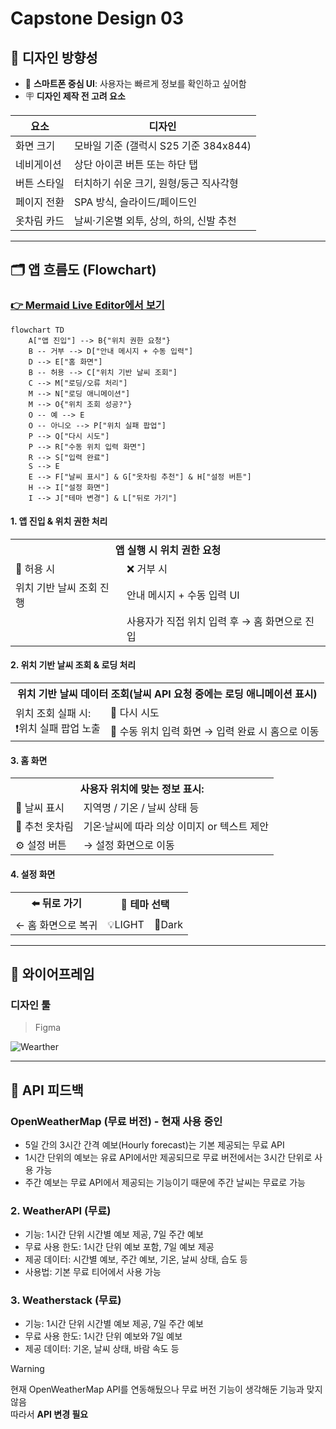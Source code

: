 # Capstone Design 03

## 🎨 디자인 방향성

- 📱 **스마트폰 중심 UI**: 사용자는 빠르게 정보를 확인하고 싶어함
- 🪧 **디자인 제작 전 고려 요소**

| 요소 | 디자인 |
|---|---|
| 화면 크기 | 모바일 기준 (갤럭시 S25 기준 384x844) |
| 네비게이션 | 상단 아이콘 버튼 또는 하단 탭 |
| 버튼 스타일 | 터치하기 쉬운 크기, 원형/둥근 직사각형 |
| 페이지 전환 | SPA 방식, 슬라이드/페이드인 |
| 옷차림 카드 | 날씨·기온별 외투, 상의, 하의, 신발 추천 |

---

## 🗂️ 앱 흐름도 (Flowchart)
### [👉 Mermaid Live Editor에서 보기](https://www.mermaidchart.com/app/projects/aa93f360-7b5e-45d0-af7f-864e0c160773/diagrams/5c838077-041d-47ab-8e6e-f328b3e7c4ca/version/v0.1/edit)

```mermaid
flowchart TD
    A["앱 진입"] --> B{"위치 권한 요청"}
    B -- 거부 --> D["안내 메시지 + 수동 입력"]
    D --> E["홈 화면"]
    B -- 허용 --> C["위치 기반 날씨 조회"]
    C --> M["로딩/오류 처리"]
    M --> N["로딩 애니메이션"]
    M --> O{"위치 조회 성공?"}
    O -- 예 --> E
    O -- 아니오 --> P["위치 실패 팝업"]
    P --> Q["다시 시도"]
    P --> R["수동 위치 입력 화면"]
    R --> S["입력 완료"]
    S --> E
    E --> F["날씨 표시"] & G["옷차림 추천"] & H["설정 버튼"]
    H --> I["설정 화면"]
    I --> J["테마 변경"] & L["뒤로 가기"]
```

#### 1. 앱 진입 & 위치 권한 처리
<table>
  <tr> <th colspan="2">앱 실행 시 <b>위치 권한 요청</b></th>                   </tr>
  <tr> <td>📍 허용 시</td>                <td>❌ 거부 시</td>                </tr>
  <tr> <td>위치 기반 날씨 조회 진행</td>   <td>안내 메시지 + 수동 입력 UI</td> </tr>
  <tr> <td>    </td>                      <td>사용자가 직접 위치 입력 후 → 홈 화면으로 진입</td> </tr>
</table>

#### 2. 위치 기반 날씨 조회 & 로딩 처리
<table>
    <tr> <th colspan="2">위치 기반 날씨 데이터 조회(날씨 API 요청 중에는 로딩 애니메이션 표시)</th> </tr>
    <tr> <td rowspan="2">위치 조회 실패 시:</br>❗위치 실패 팝업 노출</td>  <td>🔁 다시 시도</td> </tr>
    <tr>                                <td>📝 수동 위치 입력 화면 → 입력 완료 시 홈으로 이동</td> </tr>
</table>

#### 3. 홈 화면
<table>
    <tr> <th colspan="2">사용자 위치에 맞는 정보 표시:</th></tr>
    <tr> <td>🧭 날씨 표시</td>           <td>지역명 / 기온 / 날씨 상태 등</td>                </tr>
    <tr> <td>👕 추천 옷차림</td>         <td>기온·날씨에 따라 의상 이미지 or 텍스트 제안</td>  </tr>
    <tr> <td>⚙️ 설정 버튼</td>           <td>→ 설정 화면으로 이동</td>                        </tr>
</table>

#### 4. 설정 화면
<table>
    <tr> <th>⬅️ 뒤로 가기</th>      <th colspan="2">🌙 테마 선택</th> </tr>    
    <tr> <td>← 홈 화면으로 복귀</td> <td>💡LIGHT</td> <td>🌙Dark</td> </tr>
</table>

---
## 🔲 와이어프레임
### 디자인 툴
> Figma

![Wearther](https://github.com/user-attachments/assets/2dac1fa2-d3db-47af-9d62-15db46358923)

---
## 🤔 API 피드백

### OpenWeatherMap (무료 버전) - 현재 사용 중인 
- 5일 간의 3시간 간격 예보(Hourly forecast)는 기본 제공되는 무료 API
- 1시간 단위의 예보는 유료 API에서만 제공되므로 무료 버전에서는 3시간 단위로 사용 가능
- 주간 예보는 무료 API에서 제공되는 기능이기 때문에 주간 날씨는 무료로 가능

### 2. WeatherAPI (무료)
- 기능: 1시간 단위 시간별 예보 제공, 7일 주간 예보
- 무료 사용 한도: 1시간 단위 예보 포함, 7일 예보 제공
- 제공 데이터: 시간별 예보, 주간 예보, 기온, 날씨 상태, 습도 등
- 사용법: 기본 무료 티어에서 사용 가능

### 3. Weatherstack (무료)
- 기능: 1시간 단위 시간별 예보 제공, 7일 주간 예보
- 무료 사용 한도: 1시간 단위 예보와 7일 예보
- 제공 데이터: 기온, 날씨 상태, 바람 속도 등

> [!Warning]
> 현재 OpenWeatherMap API를 연동해뒀으나 무료 버전 기능이 생각해둔 기능과 맞지 않음 </br>
> 따라서 **API 변경 필요**
